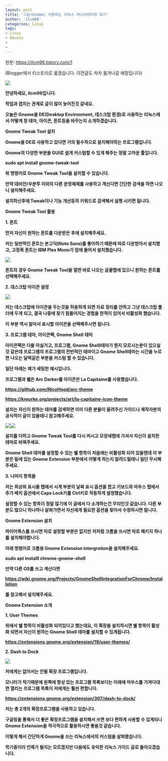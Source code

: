 ```yaml
---
layout: post
title: '그놈(Gnome) 사용하는 리눅스 커스터마이징 하기'
author: 'ilcm96'
categories: Linux
tags:
- Linux
- Ubuntu
-
- 
---
```



<script> location.href='https://cafe.naver.com/develoid/861049' ; </script>

<p>원문:&nbsp;<a href="https://ilcm96.tistory.com/1">https://ilcm96.tistory.com/1</a></p><p>(Blogger에서 티스토리로 옮겼습니다. 이전글도 차차 옮겨나갈 예정입니다)</p><p><img src="https://cafeptthumb-phinf.pstatic.net/MjAxOTAzMzFfODEg/MDAxNTU0MDI1NjgwMDc0.XhPKem7Y8qm3FJrmJxfVoYFw6j0dTxlZ8DCvICiKUKwg.1X-W_kj7jZjU3hwHTCSiPmg18HkUD-5K_lhJzNQerNcg.PNG.cube903/%EC%8A%A4%ED%81%AC%EB%A6%B0%EC%83%B7%2C_2019-03-31_18-47-41.png?type=w740"><b></p><p>안녕하세요, ilcm96입니다.</p><p>학업과 겹치는 관계로 글이 많이 늦어진것 같네요.</p><p>오늘은 Gnome을 DE(Desktop Environment, 데스크탑 환경)로 사용하는 리눅스에서 어떻게 창 테마, 아이콘, 폰트등을 바꾸는지 소개하겠습니다.</p><p>Gnome Tweak Tool 설치</p><p>Gnome을 DE로 사용하고 있다면 거의 필수적으로 설치해야하는 프로그램입니다.</p><p>Gnome의 다양한 부분을 GUI로 쉽게 커스텀할 수 있게 해주는 정말 고마운 툴입니다.</p><p>sudo apt install gnome-tweak-tool</p><p>위 명령어로 Gnome Tweak Tool을 설치할 수 있습니다.</p><p>만약 데비안/우분투 이외의 다른 운영체제를 사용하고 계신다면 간단한 검색을 하면 나오니 설치해주세요.</p><p>설치하신후에 Tweak이나 기능 개선등의 키워드로 검색해서 실행 시키면 됩니다.</p><p>Gnome Tweak Tool 활용</p><p>1. 폰트</p><p>먼저 자신이 원하는 폰트를 다운받은 후에 설치해주세요.</p><p>저는 일반적인 폰트는 본고딕(Noto Sans)를 좋아하기 때문에 따로 다운받아서 설치했고, 고정폭 폰트는 IBM Plex Mono가 맘에 들어서 설치했습니다.</p><p><img src="https://cafeptthumb-phinf.pstatic.net/MjAxOTAzMzFfMjA2/MDAxNTU0MDI1MzE3MjA4.SnJ31NxFw3Ah-8h1ppal0bFIIvsmayiYf_r1neEAeIgg.miiRlYvCqgR7e77bCL6vFJ_a1XgDqKTTdsSB-59fPiIg.PNG.cube903/%EC%8A%A4%ED%81%AC%EB%A6%B0%EC%83%B7%2C_2019-03-31_17-35-44.png?type=w740"><b></p><p>폰트의 경우 Gnome Tweak Tool을 열면 바로 나오는 글꼴탭에 있으니 원하는 폰트를 선택해주세요.</p><p>2. 데스크탑 아이콘 설정</p><p><img src="https://cafeptthumb-phinf.pstatic.net/MjAxOTAzMzFfMyAg/MDAxNTU0MDI1MzQxNDY0.J4Br9lxwuqmx8JvEui_pk5y2M3lGnnfsNS59QCNiAOkg.bHQ85jBjcly7kDnaPmncPbeDnS0d7I0T0gRu0700FgEg.PNG.cube903/%EC%8A%A4%ED%81%AC%EB%A6%B0%EC%83%B7%2C_2019-03-31_17-37-25.png?type=w740"></p><p>저는 데스크탑에 아이콘을 두는것을 허용하게 되면 자료 정리를 안하고 그냥 데스크탑 폴더에 두게 되고, 결국 나중에 찾기 힘들어지는 경험을 한적이 있어서 비활성화 했습니다.</p><p>이 부분 역시 알아서 표시할 아이콘을 선택해주시면 됩니다.</p><p>3. 프로그램 테마, 아이콘팩, Gnome Shell 테마</p><p>아이콘팩은 다들 아실거고, 프로그램, Gnome Shelll테마가 뭔지 모르시는분이 있으실것 같은데 프로그램의 프로그램의 전반적인 테마이고 Gnome Shell테마는 시간을 누르면 나오는 달력같은 부분을 커스텀 할 수 있습니다.</p><p>일단 아래는 제가 세팅한 예시입니다.</p><p>프로그램과 쉘은 Arc Darker를 아이콘은 La Capitaine를 사용했습니다.</p><p><a href="https://github.com/NicoHood/arc-theme">https://github.com/NicoHood/arc-theme</a></p><p><a href="https://krourke.org/projects/art/la-capitaine-icon-theme">https://krourke.org/projects/art/la-capitaine-icon-theme</a></p><p>설치는 자신이 원하는 테마를 검색하면 이미 다른 분들이 올려주신 가이드나 제작자분의 공식적이 글이 있을테니 참고해주세요.</p><p><img src="https://cafeptthumb-phinf.pstatic.net/MjAxOTAzMzFfNzUg/MDAxNTU0MDI1MzczNzY2.pgCAFUHyduYiLnmVgLYkkLgQHeG9bnQelfXJz8nn7Skg.e_yUBuNUNx5XO4JrHTzVTSXvraDEezfJ5lbAZmQTs-Ag.PNG.cube903/%EC%8A%A4%ED%81%AC%EB%A6%B0%EC%83%B7%2C_2019-03-31_17-46-11.png?type=w740"><b><b><img src="https://cafeptthumb-phinf.pstatic.net/MjAxOTAzMzFfMjIw/MDAxNTU0MDI1Mzc0MTY3.MHlDMZmEPfG-E1cnI_9qRDF1Bnycwe5n-tveupwbFpgg.24BvGkuXHVSVdgg1DHzd2iF3ZWpylHUraNDX15SOzIog.PNG.cube903/%EC%8A%A4%ED%81%AC%EB%A6%B0%EC%83%B7%2C_2019-03-31_17-46-30.png?type=w740"><b></p><p>설치를 다하고 Gnome Tweak Tool를 다시 켜시고 모양새탭에 가셔서 자신이 설치한 테마로 바꿔주세요.</p><p>Gnome Shell 테마를 설정할 수 있는 쉘 항목이 처음에는 비활성화 되어 있을텐데 이 부분은 밑에 있는 Gnome Extension 부분에서 어떻게 하는지 알려드릴테니 일단 무시해주세요.</p><p>3. 나머지 항목들</p><p>저는 최상위 표시줄 탭에서 시계 부분의 날짜 표시 옵션을 켰고 키보드와 마우스 탭에서 추가 배치 옵션에서 Caps Lock키를 Ctrl키로 작동하게 설정했습니다.</p><p>설정할 수 있는 항목이 정말 많기에 이 글에서 다 소개하는건 무리인것 같습니다. 다른 부분도 많으니 하나하나 살펴가면서 자신에게 필요한 옵션을 찾아서 수정하시면 됩니다.</p><p>Gnome Extension 설치</p><p>파이어폭스를 쓰시면 따로 설정할 부분은 없지만 저처럼 크롬을 쓰시면 따로 패키지 하나를 설치해야합니다.</p><p>아래 명령어로 크롬용 Gnome Extension intergration을 설치해주세요.</p><p>sudo apt installl chrome-gnome-shell</p><p>만약 다른 OS를 쓰고 계신다면</p><p><a href="https://wiki.gnome.org/Projects/GnomeShellIntegrationForChrome/Installation">https://wiki.gnome.org/Projects/GnomeShellIntegrationForChrome/Installation</a></p><p>를 참고해서 설치해주세요.</p><p>Gnome Extension 소개</p><p>1. User Themes</p><p>위에서 쉘 항목이 비활성화 되어있다고 했는데요, 이 확장을 설치하시면 쉘 항목이 활성화 되면서 자신이 원하는 Gnome Shell 테마를 설치할 수 있게됩니다.</p><p><a href="https://extensions.gnome.org/extension/19/user-themes/">https://extensions.gnome.org/extension/19/user-themes/</a></p><p>2. Dash to Dock</p><p><img src="https://cafeptthumb-phinf.pstatic.net/MjAxOTAzMzFfMjY1/MDAxNTU0MDI1NTU1Mjkz.QcDOGXURv4s7pninsPZd51pbNyzJU1k3a6UmQbafDOog.V2VBhO36Xp0vj_5P0_lK9-MxbY4LjlhinsykzhiAJbEg.PNG.cube903/img.png?type=w740"><b></p><p>저에게는 없어서는 안될 확장 프로그램입니다.</p><p>모니터가 작기때문에 왼쪽에 항상 있는 프로그램 목록보다는 아래에 마우스를 가져다대면 열리는 프로그램 목록이 저에게는 훨씬 편합니다.</p><p><a href="https://extensions.gnome.org/extension/307/dash-to-dock/">https://extensions.gnome.org/extension/307/dash-to-dock/</a></p><p>저는 총 2개의 확장프로그램을 사용하고 있습니다.</p><p>구글링을 통해서 더 좋은 확장프로그램을 설치해서 쓰면 보다 편하게 사용할 수 있게되니 Gnome Extension을 적극적으로 활용하시면 좋을것 같습니다.</p><p>이렇게 해서 간단하게 Gnome을 쓰는 리눅스에서의 커스텀을 살펴봤습니다.</p><p>학기중이라 언제가 될지는 모르겠지만 다음에도 유익한 리눅스 가이드 글로 돌아오겠습니다.</p>
